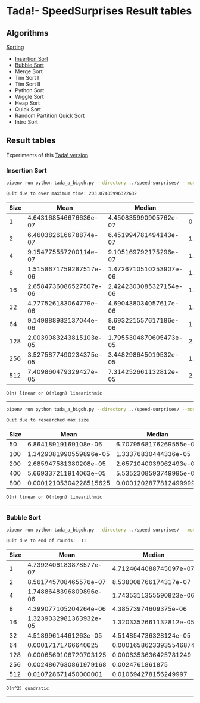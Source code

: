 # Tada!- SpeedSurprises Result tables

## Algorithms

[Sorting](https://github.com/Tada-Project/speed-surprises/blob/master/speedsurprises/lists/sorting.py)

- [Insertion Sort](#insertion-sort)
- [Bubble Sort](#bubble-sort)
- Merge Sort
- Tim Sort I
- Tim Sort II
- Python Sort
- Wiggle Sort
- Heap Sort
- Quick Sort
- Random Partition Quick Sort
- Intro Sort


## Result tables

Experiments of this [Tada! version](https://github.com/Tada-Project/tada/tree/20604e14bac7372b44986d548768cdb51bde605d)

### Insertion Sort

```bash
pipenv run python tada_a_bigoh.py --directory ../speed-surprises/ --module speedsurprises.lists.sorting --function insertion_sort --types hypothesis --schema ../speed-surprises/speedsurprises/jsonschema/single_int_list.json
```

`Quit due to over maximum time: 203.07405996322632`

| Size |          Mean          |         Median         |       Ratio        |
|------|------------------------|------------------------|--------------------|
|  1   | 4.643168546676636e-07  | 4.450835990905762e-07  |         0          |
|  2   | 6.460382616678874e-07  | 6.451994781494143e-07  | 1.391373703481627  |
|  4   | 9.154775557200114e-07  | 9.105169792175296e-07  | 1.4170639883720018 |
|  8   | 1.5158671759287517e-06 | 1.4726710510253907e-06 | 1.6558212339094884 |
|  16  | 2.6584736086527507e-06 | 2.4242303085327154e-06 | 1.7537642155381716 |
|  32  | 4.777526183064779e-06  | 4.690438034057617e-06  | 1.7970937035127883 |
|  64  | 9.149888982137044e-06  | 8.693221557617186e-06  | 1.9151938956548844 |
| 128  | 2.0039083243815103e-05 | 1.7955304870605473e-05 | 2.190090315077766  |
| 256  | 3.5275877490234375e-05 | 3.448298645019532e-05  | 1.7603538575609232 |
| 512  | 7.409860479329427e-05  | 7.314252661132812e-05  | 2.100546040670637  |

`O(n) linear or O(nlogn) linearithmic`

---

```bash
pipenv run python tada_a_bigoh.py --directory ../speed-surprises/ --module speedsurprises.lists.sorting --function insertion_sort --types hypothesis --schema ../speed-surprises/speedsurprises/jsonschema/single_int_list.json --startsize 50
```

`Quit due to researched max size`

| Size |          Mean          |         Median         |       Ratio        |
|------|------------------------|------------------------|--------------------|
|  50  |  6.86418919169108e-06  | 6.7079568176269555e-06 |         0          |
| 100  | 1.3429081990559896e-05 |  1.33376830444336e-05  | 1.9563974149802639 |
| 200  | 2.685947581380208e-05  | 2.6571040039062493e-05 | 2.000097685953754  |
| 400  | 5.669337211914063e-05  | 5.5352308593749995e-05 | 2.1107400796708036 |
| 800  | 0.00012105304228515625 | 0.00012028778124999998 | 2.1352238852676524 |

`O(n) linear or O(nlogn) linearithmic`

---

### Bubble Sort

```bash
pipenv run python tada_a_bigoh.py --directory ../speed-surprises/ --module speedsurprises.lists.sorting --function bubble_sort --types hypothesis --schema ../speed-surprises/speedsurprises/jsonschema/single_int_list.json
```

`Quit due to end of rounds:  11`

| Size |          Mean          |         Median         |       Ratio        |
|------|------------------------|------------------------|--------------------|
|  1   | 4.7392406183878577e-07 | 4.7124644088745097e-07 |         0          |
|  2   | 8.561745708465576e-07  | 8.538008766174317e-07  | 1.8065648904271114 |
|  4   | 1.7488648396809896e-06 | 1.7435311355590823e-06 | 2.0426498277702514 |
|  8   | 4.399077105204264e-06  |  4.38573974609375e-06  | 2.5153899863449136 |
|  16  | 1.3239032981363932e-05 | 1.3203352661132812e-05 | 3.0095023716910276 |
|  32  |  4.51899614461263e-05  | 4.514854736328124e-05  |  3.41338838793879  |
|  64  |  0.00017171766640625   | 0.00016586233935546874 | 3.7999073447089584 |
| 128  | 0.0006569106720703125  | 0.0006353636425781249  | 3.8255275989844395 |
| 256  | 0.0024867630861979168  |    0.0024761861875     | 3.7855422235121576 |
| 512  |  0.010728671450000001  |  0.010694278156249997  | 4.314311849627531  |

`O(n^2) quadratic`

---
